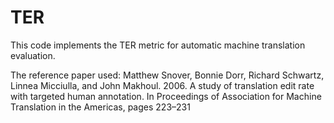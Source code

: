 # TER
This code implements the TER metric for automatic machine translation evaluation.

The reference paper used:
Matthew Snover, Bonnie Dorr, Richard Schwartz, Linnea Micciulla, and John Makhoul. 2006. A study of translation
edit rate with targeted human annotation. In Proceedings of Association for Machine Translation in the
Americas, pages 223–231
